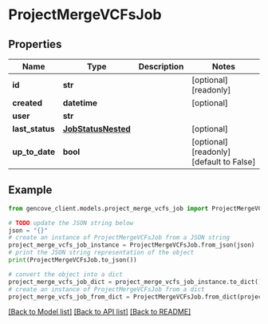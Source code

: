 # ProjectMergeVCFsJob


## Properties

Name | Type | Description | Notes
------------ | ------------- | ------------- | -------------
**id** | **str** |  | [optional] [readonly]
**created** | **datetime** |  | [optional]
**user** | **str** |  |
**last_status** | [**JobStatusNested**](JobStatusNested.md) |  | [optional]
**up_to_date** | **bool** |  | [optional] [readonly] [default to False]

## Example

```python
from gencove_client.models.project_merge_vcfs_job import ProjectMergeVCFsJob

# TODO update the JSON string below
json = "{}"
# create an instance of ProjectMergeVCFsJob from a JSON string
project_merge_vcfs_job_instance = ProjectMergeVCFsJob.from_json(json)
# print the JSON string representation of the object
print(ProjectMergeVCFsJob.to_json())

# convert the object into a dict
project_merge_vcfs_job_dict = project_merge_vcfs_job_instance.to_dict()
# create an instance of ProjectMergeVCFsJob from a dict
project_merge_vcfs_job_from_dict = ProjectMergeVCFsJob.from_dict(project_merge_vcfs_job_dict)
```
[[Back to Model list]](../README.md#documentation-for-models) [[Back to API list]](../README.md#documentation-for-api-endpoints) [[Back to README]](../README.md)
